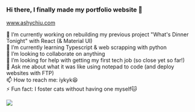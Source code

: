 ### Hi there, I finally made my portfolio website 👋

www.ashychiu.com


🔭 I’m currently working on rebuilding my previous project "What's Dinner Tonight" with React (& Material UI)  
🌱 I’m currently learning Typescript & web scrapping with python  
👯 I’m looking to collaborate on anything  
🤔 I’m looking for help with getting my first tech job (so close yet so far!)  
💬 Ask me about what it was like using notepad to code (and deploy websites with FTP)  
📫 How to reach me: iykyk😆  
⚡ Fun fact: I foster cats without having one myself🐱  

![](https://komarev.com/ghpvc/?username=ashychiu)

<!--
**ashychiu/ashychiu** is a ✨ _special_ ✨ repository because its `README.md` (this file) appears on your GitHub profile.

Here are some ideas to get you started:

- 🔭 I’m currently working on ...
- 🌱 I’m currently learning ...
- 👯 I’m looking to collaborate on ...
- 🤔 I’m looking for help with ...
- 💬 Ask me about ...
- 📫 How to reach me: ...
- 😄 Pronouns: ...
- ⚡ Fun fact: ...
-->
